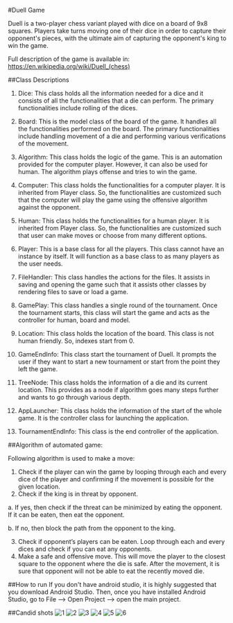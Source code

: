 #Duell Game

Duell is a two-player chess variant played with dice on a board of 9x8 squares. Players take turns moving one of their dice in order to capture their opponent's pieces, with the ultimate aim of capturing the opponent's king to win the game.

Full description of the game is available in: https://en.wikipedia.org/wiki/Duell_(chess)

##Class Descriptions
1.	Dice: 
This class holds all the information needed for a dice and it consists of all the functionalities that a die can perform. The primary functionalities include rolling of the dices.

2.	Board:
This is the model class of the board of the game. It handles all the functionalities performed on the board. The primary functionalities include handling movement of a die and performing various verifications of the movement.

3.	Algorithm:
This class holds the logic of the game. This is an automation provided for the computer player. However, it can also be used for human. The algorithm plays offense and tries to win the game.

4.	Computer:
This class holds the functionalities for a computer player. It is inherited from Player class. So, the functionalities are customized such that the computer will play the game using the offensive algorithm against the opponent. 

5.	Human:
This class holds the functionalities for a human player. It is inherited from Player class. So, the functionalities are customized such that user can make moves or choose from many different options.

6.	Player:
This is a base class for all the players. This class cannot have an instance by itself. It will function as a base class to as many players as the user needs.

7.	FileHandler:
This class handles the actions for the files. It assists in saving and opening the game such that it assists other classes by rendering files to save or load a game.

8.	GamePlay:
This class handles a single round of the tournament. Once the tournament starts, this class will start the game and acts as the controller for human, board and model. 

9.	Location:
This class holds the location of the board. This class is not human friendly. So, indexes start from 0.

10.	GameEndInfo:
This class start the tournament of Duell. It prompts the user if they want to start a new tournament or start from the point they left the game. 

11.	TreeNode:
This class holds the information of a die and its current location. This provides as a node if algorithm goes many steps further and wants to go through various depth.

12.	AppLauncher:
This class holds the information of the start of the whole game. It is the controller class for launching the application.

13.	TournamentEndInfo:
This class is the end controller of the application. 

##Algorithm of automated game:

Following algorithm is used to make a move:

1.	Check if the player can win the game by looping through each and every dice of the player and confirming if the movement is possible for the given location.
2.	Check if the king is in threat by opponent.

a.	If yes, then check if the threat can be minimized by eating the opponent. If it can be eaten, then eat the opponent.

b.	If no, then block the path from the opponent to the king.

3.	Check if opponent’s players can be eaten. Loop through each and every dices and check if you can eat any opponents.
4.	Make a safe and offensive move. This will move the player to the closest square to the opponent where the die is safe. After the movement, it is sure that opponent will not be able to eat the recently moved die.

##How to run
If you don't have android studio, it is highly suggested that you download Android Studio. Then, once you have installed Android Studio, go to File --> Open Project --> open the main project.

##Candid shots
![1](https://github.com/smaharj1/Duell-Android/blob/master/images/1.png?raw=true)
![2](https://github.com/smaharj1/Duell-Android/blob/master/images/2.png?raw=true)
![3](https://github.com/smaharj1/Duell-Android/blob/master/images/3.png?raw=true)
![4](https://github.com/smaharj1/Duell-Android/blob/master/images/4.png?raw=true)
![5](https://github.com/smaharj1/Duell-Android/blob/master/images/5.png?raw=true)
![6](https://github.com/smaharj1/Duell-Android/blob/master/images/6.png?raw=true)